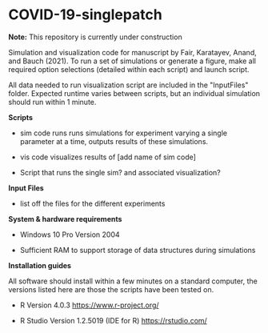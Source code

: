 # COVID-19-singlepatch

**Note:** This repository is currently under construction


Simulation and visualization code for manuscript by Fair, Karatayev, Anand, and Bauch (2021). To run a set of simulations or generate a figure, make all required option selections (detailed within each script) and launch script.

All data needed to run visualization script are included in the "InputFiles" folder. Expected runtime varies between scripts, but an individual simulation should run within 1 minute.

**Scripts**

* sim code runs runs simulations for experiment varying a single parameter at a time, outputs results of these simulations. 

* vis code visualizes results of [add name of sim code]

* Script that runs the single sim? and associated visualization?


**Input Files**

* list off the files for the different experiments


**System & hardware requirements**

 * Windows 10 Pro Version 2004

 * Sufficient RAM to support storage of data structures during simulations

**Installation guides**

All software should install within a few minutes on a standard computer, the versions listed here are those the scripts have been tested on.

 * R Version 4.0.3 https://www.r-project.org/

 * R Studio Version 1.2.5019 (IDE for R) https://rstudio.com/ 

